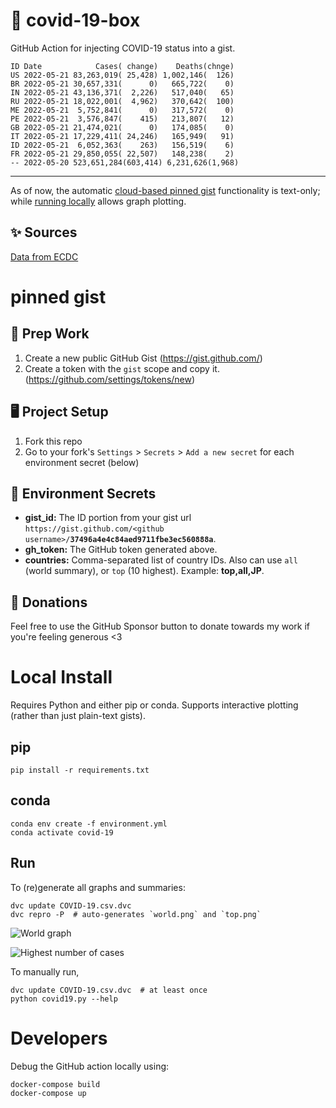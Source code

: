 # 🏥 covid-19-box

GitHub Action for injecting COVID-19 status into a gist.

```
ID Date            Cases( change)    Deaths(chnge)
US 2022-05-21 83,263,019( 25,428) 1,002,146(  126)
BR 2022-05-21 30,657,331(      0)   665,722(    0)
IN 2022-05-21 43,136,371(  2,226)   517,040(   65)
RU 2022-05-21 18,022,001(  4,962)   370,642(  100)
ME 2022-05-21  5,752,841(      0)   317,572(    0)
PE 2022-05-21  3,576,847(    415)   213,807(   12)
GB 2022-05-21 21,474,021(      0)   174,085(    0)
IT 2022-05-21 17,229,411( 24,246)   165,949(   91)
ID 2022-05-21  6,052,363(    263)   156,519(    6)
FR 2022-05-21 29,850,055( 22,507)   148,238(    2)
-- 2022-05-20 523,651,284(603,414) 6,231,626(1,968)
```

---

As of now, the automatic [cloud-based pinned gist](#pinned-gist) functionality is text-only;
while [running locally](#local-install) allows graph plotting.

## ✨ Sources

[Data from ECDC](https://www.ecdc.europa.eu/en/publications-data/download-todays-data-geographic-distribution-covid-19-cases-worldwide)

# pinned gist

## 🎒 Prep Work
1. Create a new public GitHub Gist (https://gist.github.com/)
1. Create a token with the `gist` scope and copy it. (https://github.com/settings/tokens/new)

## 🖥 Project Setup
1. Fork this repo
1. Go to your fork's `Settings` > `Secrets` > `Add a new secret` for each environment secret (below)

## 🤫 Environment Secrets
- **gist_id:** The ID portion from your gist url `https://gist.github.com/<github username>/`**`37496a4e4c84aed9711fbe3ec560888a`**.
- **gh_token:** The GitHub token generated above.
- **countries:** Comma-separated list of country IDs. Also can use `all` (world summary), or `top` (10 highest). Example: **top,all,JP**.

## 💸 Donations

Feel free to use the GitHub Sponsor button to donate towards my work if you're feeling generous <3

# Local Install

Requires Python and either pip or conda. Supports interactive plotting (rather than just plain-text gists).

## pip

```
pip install -r requirements.txt
```

## conda

```
conda env create -f environment.yml
conda activate covid-19
```

## Run

To (re)generate all graphs and summaries:

```
dvc update COVID-19.csv.dvc
dvc repro -P  # auto-generates `world.png` and `top.png`
```

![World graph](world.png)

![Highest number of cases](top.png)

To manually run,

```
dvc update COVID-19.csv.dvc  # at least once
python covid19.py --help
```

# Developers

Debug the GitHub action locally using:

```
docker-compose build
docker-compose up
```

